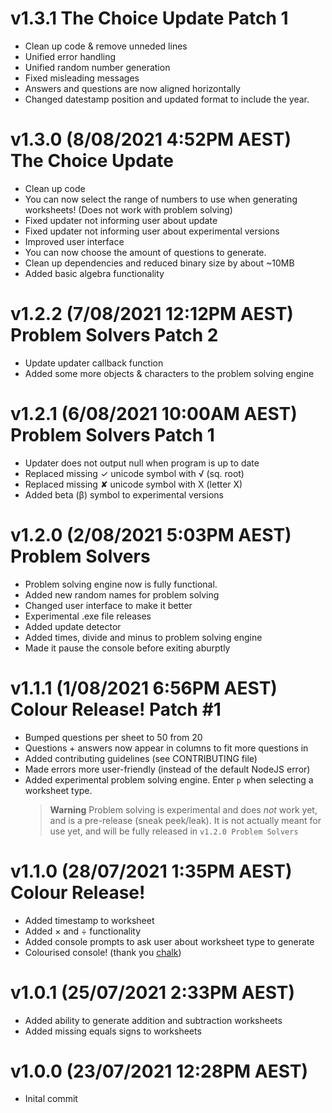 <!-- @format -->

# v1.3.1 The Choice Update Patch 1
- Clean up code & remove unneded lines
- Unified error handling
- Unified random number generation
- Fixed misleading messages
- Answers and questions are now aligned horizontally
- Changed datestamp position and updated format to include the year.


# v1.3.0 (8/08/2021 4:52PM AEST) The Choice Update
- Clean up code
- You can now select the range of numbers to use when generating worksheets! (Does not work with problem solving)
- Fixed updater not informing user about update
- Fixed updater not informing user about experimental versions
- Improved user interface
- You can now choose the amount of questions to generate.
- Clean up dependencies and reduced binary size by about ~10MB
- Added basic algebra functionality

# v1.2.2 (7/08/2021 12:12PM AEST) Problem Solvers Patch 2
- Update updater callback function
- Added some more objects & characters to the problem solving engine
# v1.2.1 (6/08/2021 10:00AM AEST) Problem Solvers Patch 1

- Updater does not output null when program is up to date
- Replaced missing ✓ unicode symbol with √ (sq. root)
- Replaced missing ✘ unicode symbol with X (letter X)
- Added beta (β) symbol to experimental versions

# v1.2.0 (2/08/2021 5:03PM AEST) Problem Solvers

- Problem solving engine now is fully functional.
- Added new random names for problem solving
- Changed user interface to make it better
- Experimental .exe file releases
- Added update detector
- Added times, divide and minus to problem solving engine
- Made it pause the console before exiting aburptly

# v1.1.1 (1/08/2021 6:56PM AEST) Colour Release! Patch #1

- Bumped questions per sheet to 50 from 20
- Questions + answers now appear in columns to fit more questions in
- Added contributing guidelines (see CONTRIBUTING file)
- Made errors more user-friendly (instead of the default NodeJS error)
- Added experimental problem solving engine. Enter `p` when selecting a worksheet type.
  > **Warning** Problem solving is experimental and does _not_ work yet, and is a pre-release (sneak peek/leak).
  > It is not actually meant for use yet, and will be fully released in `v1.2.0 Problem Solvers`

# v1.1.0 (28/07/2021 1:35PM AEST) Colour Release!

- Added timestamp to worksheet
- Added × and ÷ functionality
- Added console prompts to ask user about worksheet type to generate
- Colourised console! (thank you [chalk](https://www.npmjs.com/package/chalk))

# v1.0.1 (25/07/2021 2:33PM AEST)

- Added ability to generate addition and subtraction worksheets
- Added missing equals signs to worksheets

# v1.0.0 (23/07/2021 12:28PM AEST)

- Inital commit
